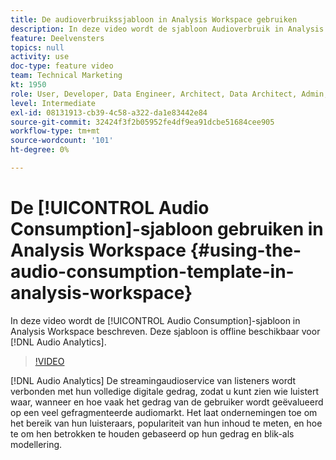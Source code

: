 ```yaml
---
title: De audioverbruikssjabloon in Analysis Workspace gebruiken
description: In deze video wordt de sjabloon Audioverbruik in Analysis Workspace beschreven. Deze sjabloon is offline beschikbaar voor audioanalyse.
feature: Deelvensters
topics: null
activity: use
doc-type: feature video
team: Technical Marketing
kt: 1950
role: User, Developer, Data Engineer, Architect, Data Architect, Admin, Leader
level: Intermediate
exl-id: 08131913-cb39-4c58-a322-da1e83442e84
source-git-commit: 32424f3f2b05952fe4df9ea91dcbe51684cee905
workflow-type: tm+mt
source-wordcount: '101'
ht-degree: 0%

---
```


# De [!UICONTROL Audio Consumption]-sjabloon gebruiken in Analysis Workspace {#using-the-audio-consumption-template-in-analysis-workspace}

In deze video wordt de [!UICONTROL Audio Consumption]-sjabloon in Analysis Workspace beschreven. Deze sjabloon is offline beschikbaar voor [!DNL Audio Analytics].

>[!VIDEO](https://video.tv.adobe.com/v/23901/?quality=12)

[!DNL Audio Analytics] De streamingaudioservice van listeners wordt verbonden met hun volledige digitale gedrag, zodat u kunt zien wie luistert waar, wanneer en hoe vaak het gedrag van de gebruiker wordt geëvalueerd op een veel gefragmenteerde audiomarkt. Het laat ondernemingen toe om het bereik van hun luisteraars, populariteit van hun inhoud te meten, en hoe te om hen betrokken te houden gebaseerd op hun gedrag en blik-als modellering.
